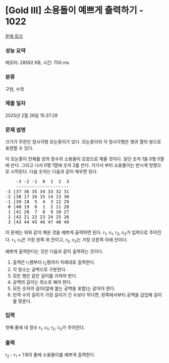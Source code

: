 # [Gold III] 소용돌이 예쁘게 출력하기 - 1022 

[문제 링크](https://www.acmicpc.net/problem/1022) 

### 성능 요약

메모리: 28592 KB, 시간: 700 ms

### 분류

구현, 수학

### 제출 일자

2025년 2월 26일 15:37:28

### 문제 설명

<p>크기가 무한인 정사각형 모눈종이가 있다. 모눈종이의 각 정사각형은 행과 열의 쌍으로 표현할 수 있다.</p>

<p>이 모눈종이 전체를 양의 정수의 소용돌이 모양으로 채울 것이다. 일단 숫자 1을 0행 0열에 쓴다. 그리고 나서 0행 1열에 숫자 2를 쓴다. 거기서 부터 소용돌이는 반시계 방향으로 시작된다. 다음 숫자는 다음과 같이 채우면 된다.</p>

<pre>    -3 -2 -1  0  1  2  3
    --------------------
-3 |37 36 35 34 33 32 31
-2 |38 17 16 15 14 13 30
-1 |39 18  5  4  3 12 29
 0 |40 19  6  1  2 11 28
 1 |41 20  7  8  9 10 27
 2 |42 21 22 23 24 25 26
 3 |43 44 45 46 47 48 49</pre>

<p>이 문제는 위와 같이 채운 것을 예쁘게 출력하면 된다. r<sub>1</sub>, c<sub>1</sub>, r<sub>2</sub>, c<sub>2</sub>가 입력으로 주어진다. r<sub>1</sub>, c<sub>1</sub>은 가장 왼쪽 위 칸이고, r<sub>2</sub>, c<sub>2</sub>는 가장 오른쪽 아래 칸이다.</p>

<p>예쁘게 출력한다는 것은 다음과 같이 출력하는 것이다.</p>

<ol>
	<li>출력은 r<sub>1</sub>행부터 r<sub>2</sub>행까지 차례대로 출력한다.</li>
	<li>각 원소는 공백으로 구분한다.</li>
	<li>모든 행은 같은 길이를 가져야 한다.</li>
	<li>공백의 길이는 최소로 해야 한다.</li>
	<li>모든 숫자의 길이(앞에 붙는 공백을 포함)는 같아야 한다.</li>
	<li>만약 수의 길이가 가장 길이가 긴 수보다 작다면, 왼쪽에서부터 공백을 삽입해 길이를 맞춘다.</li>
</ol>

### 입력 

 <p>첫째 줄에 네 정수 r<sub>1</sub>, c<sub>1</sub>, r<sub>2</sub>, c<sub>2</sub>가 주어진다.</p>

### 출력 

 <p>r<sub>2</sub> - r<sub>1</sub> + 1개의 줄에 소용돌이를 예쁘게 출력한다.</p>

